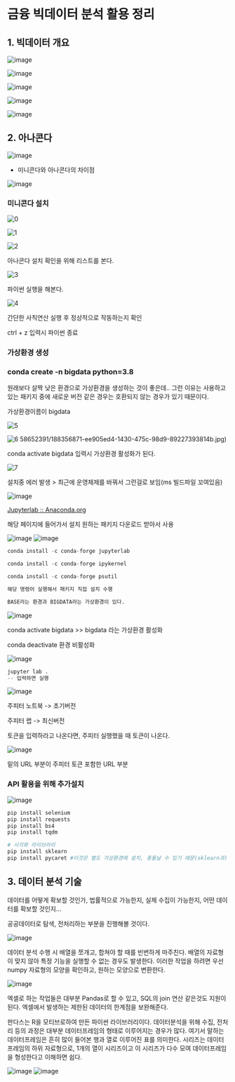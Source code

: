 # 금융 빅데이터 분석 활용 정리



## 1. 빅데이터 개요

![image](https://user-images.githubusercontent.com/58652391/188799908-41518f5d-7c88-422e-a237-f51bfc371a84.png)

![image](https://user-images.githubusercontent.com/58652391/188799947-70bc0ac9-220c-4870-99d6-c3f073d8395f.png)

![image](https://user-images.githubusercontent.com/58652391/188800040-28702f38-8b3a-44db-a9fd-6ff117cccc40.png)

![image](https://user-images.githubusercontent.com/58652391/188800168-9ad4fc56-a3f2-466c-872c-ab66863c473a.png)

![image](https://user-images.githubusercontent.com/58652391/188815407-e58b902d-11de-4d50-b172-656adb685f33.png)



## 2. 아나콘다

![image](https://user-images.githubusercontent.com/58652391/188363926-4a195696-4441-4979-99ce-a4422896e88e.png)

- 미니콘다와 아나콘다의 차이점

![image](https://user-images.githubusercontent.com/58652391/188816124-1fe024bd-a3b3-47f2-8047-91abadafcfcb.png)



### 미니콘다 설치

![0](https://user-images.githubusercontent.com/58652391/188356929-132a9474-89ca-41e7-bd69-8e6cfc891aad.jpg)



![1](https://user-images.githubusercontent.com/58652391/188356687-420c1469-f5f4-4e00-924a-016a0b5956f9.jpg)

![2](https://user-images.githubusercontent.com/58652391/188356825-5a8d0fe9-75b2-4c9b-abf5-58f935fd631f.jpg)

아나콘다 설치 확인을 위해 리스트를 본다.

![3](https://user-images.githubusercontent.com/58652391/188356839-8a81ae9a-9f06-4ee2-9922-198b9fb1b84d.jpg)

파이썬 실행을 해본다.

![4](https://user-images.githubusercontent.com/58652391/188356862-6941014c-ffd6-408b-9da9-e7366d1ea91a.jpg)

간단한 사칙연산 실행 후 정상적으로 작동하는지 확인

ctrl + z 입력시 파이썬 종료

### 가상환경 생성

###  conda create -n bigdata python=3.8

원래보다 살짝 낮은 환경으로 가상환경을 생성하는 것이 좋은데.. 그런 이유는 사용하고 있는 패키지 중에 새로운 버전 같은 경우는 호환되지 않는 경우가 있기 때문이다.

가상환경이름이 bigdata

![5](https://user-images.githubusercontent.com/58652391/188356871-ee905ed4-1430-475c-98d9-89227393814b.jpg)

![6](https://user-images.githubusercontent.com/58652391/188356884-038ed39d-efa9-43ff-83d4-de6b17b3dcf2.jpg)
58652391/188356871-ee905ed4-1430-475c-98d9-89227393814b.jpg)

conda activate bigdata 입력시 가상환경 활성화가 된다.

![7](https://user-images.githubusercontent.com/58652391/188356893-ee29b5f7-2e77-49e3-b29b-631203bde6e4.jpg)

설치중 에러 발생 > 최근에 운영체제를 바꿔서 그런걸로 보임(ms 빌드파일 꼬여있음)

![image](https://user-images.githubusercontent.com/58652391/188358215-ae5d3784-d917-40b4-8703-2e668410edd9.png)

[Jupyterlab :: Anaconda.org](https://anaconda.org/conda-forge/jupyterlab)

해당 페이지에 들어가서 설치 원하는 패키지 다운로드 받아서 사용

![image](https://user-images.githubusercontent.com/58652391/188358255-97c6982e-62b9-4dd4-8f85-ed35ade49e51.png)
![image](https://user-images.githubusercontent.com/58652391/188358753-19bc0f02-9574-44a8-8ce5-8f11b4d4cb74.png)

```python
conda install -c conda-forge jupyterlab

conda install -c conda-forge ipykernel

conda install -c conda-forge psutil

해당 명령어 실행해서 패키지 직접 설치 수행

BASE라는 환경과 BIGDATA라는 가상환경이 있다.
```

![image](https://user-images.githubusercontent.com/58652391/188359679-a487a979-59c8-41ee-943b-d63eb0efe49d.png)

conda activate bigdata >> bigdata  라는 가상환경 활성화

conda deactivate 환경 비활성화

![image](https://user-images.githubusercontent.com/58652391/188360208-cef4d102-4dfe-459e-80ab-a3bb72662a34.png)

```python
jupyter lab .
-- 입력하면 실행
```

![image](https://user-images.githubusercontent.com/58652391/188361968-41e84c5a-6638-4862-9cde-a9cc08caed5c.png) 

주피터 노트북 -> 초기버전

주피터 랩 -> 최신버전

토큰을 입력하라고 나온다면, 주피터 실행했을 때 토큰이 나온다.

![image](https://user-images.githubusercontent.com/58652391/188526224-76dead23-ed0d-4a4e-89d8-f3037794c981.png)

밑의 URL 부분이 주피터 토큰 포함한 URL 부분

### API 활용을 위해 추가설치

![image](https://user-images.githubusercontent.com/58652391/188569735-5f3ae63f-3fd9-4558-9269-e596d5209ec2.png)

```python
pip install selenium
pip install requests
pip install bs4
pip install tqdm

# 시각화 라이브러리
pip install sklearn
pip install pycaret #이것은 별도 가상환경에 설치, 충돌날 수 있기 때문(sklearn과)
```

## 3. 데이터 분석 기술

데이터를 어떻게 확보할 것인가, 법률적으로 가능한지, 실제 수집이 가능한지, 어떤 데이터를 확보할 것인지...

공공데이터로 탐색, 전처리하는 부분을 진행해볼 것이다.

![image](https://user-images.githubusercontent.com/58652391/188820813-5bd5520e-7792-4262-94f8-51ebef0d07e2.png)

데이터 분석 수행 시 배열을 쪼개고, 합쳐야 할 때를 빈번하게 마주친다. 배열의 자료형이 맞지 않아 특정 기능을 실행할 수 없는 경우도 발생한다. 이러한 작업을 하려면 우선 numpy 자료형의 모양을 확인하고, 원하는 모양으로 변환한다.

![image](https://user-images.githubusercontent.com/58652391/190902727-66153d08-a127-41d1-8d82-90c417205a5e.png)

엑셀로 하는 작업들은 대부분 Pandas로 할 수 있고, SQL의 join 연산 같은것도 지원이 된다. 엑셀에서 발생하는 제한된 데이터의 한계점을 보완해준다.

판다스는 R을 모티브로하여 만든 파이썬 라이브러리이다. 데이터분석을 위해 수집, 전처리 등의 과정은 대부분 데이터프레임의 형태로 이루어지는 경우가 많다. 여기서 말하는 데이터프레임은 흔히 많이 들어본 행과 열로 이루어진 표를 의미한다.
시리즈는 데이터프레임의 하위 자료형으로, 1개의 열이 시리즈이고 이 시리즈가 다수 모여 데이터프레임을 형성한다고 이해하면 쉽다.

![image](https://user-images.githubusercontent.com/58652391/190903029-b78e02c3-1d2c-4075-827e-1695317c634d.png)
![image](https://user-images.githubusercontent.com/58652391/190903040-6ade7046-573a-45b6-9e6c-50731ee5d166.png)
